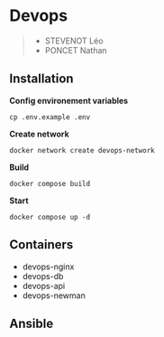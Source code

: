 # Devops
>  - STEVENOT Léo
>  - PONCET Nathan

## Installation
**Config environement variables**
```shell
cp .env.example .env
```

**Create network**
```shell
docker network create devops-network
```

**Build**
```shell
docker compose build
```

**Start**
```shell
docker compose up -d
```

## Containers
- devops-nginx
- devops-db
- devops-api
- devops-newman

## Ansible
